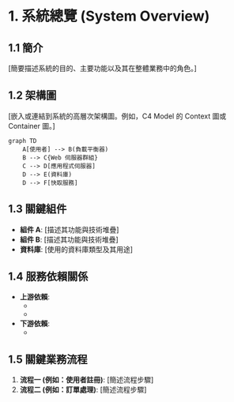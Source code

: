 # 1. 系統總覽 (System Overview)

## 1.1 簡介

[簡要描述系統的目的、主要功能以及其在整體業務中的角色。]

## 1.2 架構圖

[嵌入或連結到系統的高層次架構圖。例如，C4 Model 的 Context 圖或 Container 圖。]

```mermaid
graph TD
    A[使用者] --> B(負載平衡器)
    B --> C{Web 伺服器群組}
    C --> D[應用程式伺服器]
    D --> E(資料庫)
    D --> F[快取服務]
```

## 1.3 關鍵組件

*   **組件 A**: [描述其功能與技術堆疊]
*   **組件 B**: [描述其功能與技術堆疊]
*   **資料庫**: [使用的資料庫類型及其用途]

## 1.4 服務依賴關係

*   **上游依賴**:
    *   [依賴的服務 1]: [用途]
    *   [依賴的服務 2]: [用途]
*   **下游依賴**:
    *   [被此服務依賴的服務 1]: [用途]

## 1.5 關鍵業務流程

1.  **流程一 (例如：使用者註冊)**: [簡述流程步驟]
2.  **流程二 (例如：訂單處理)**: [簡述流程步驟] 